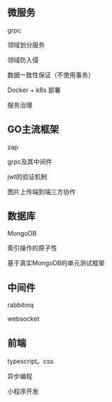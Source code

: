 ## 微服务

grpc

领域划分服务

领域防入侵

数据一致性保证（不使用事务）

Docker + k8s 部署

服务治理



## GO主流框架

zap

grpc及其中间件

jwt的验证机制

图片上传端到端三方协作



## 数据库

MongoDB

索引操作的原子性

基于真实MongoDB的单元测试框架



## 中间件

rabbitmq

websocket



## 前端

typescript。css

异步编程

小程序开发